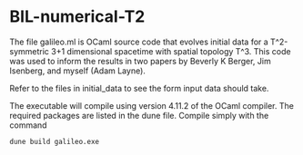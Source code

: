 # BIL-numerical-T2

The file galileo.ml is OCaml source code that evolves initial data for a T^2-symmetric 3+1 dimensional spacetime with spatial topology T^3. This code was used to inform the results in two papers by Beverly K Berger, Jim Isenberg, and myself (Adam Layne).

Refer to the files in initial_data to see the form input data should take.

The executable will compile using version 4.11.2 of the OCaml compiler. The required packages are listed in the dune file. Compile simply with the command

    dune build galileo.exe